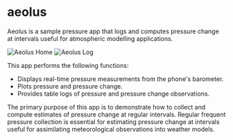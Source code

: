 # aeolus
Aeolus is a sample pressure app that logs and computes pressure change at intervals useful for atmospheric modelling applications.

![Aeolus Home](http://www.atmos.washington.edu/~cmcnich/emailout2/aeolus1.png)
![Aeolus Log](http://www.atmos.washington.edu/~cmcnich/emailout2/aeolus2.png)

This app performs the following functions:
  - Displays real-time pressure measurements from the phone's barometer.
  - Plots pressure and pressure change.
  - Provides table logs of pressure and pressure change observations.

The primary purpose of this app is to demonstrate how to collect and compute estimates of 
pressure change at regular intervals. Regular frequent pressure collection is essential for estimating pressure change 
at intervals useful for assimilating meteorological observations into weather models. 
